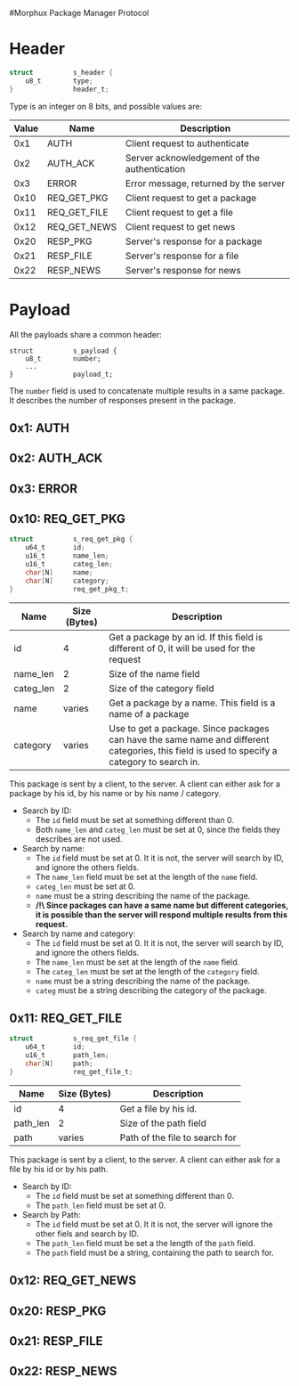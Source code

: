 #Morphux Package Manager Protocol

# Header
```C
struct          s_header {
    u8_t        type;
}               header_t;
```
Type is an integer on 8 bits, and possible values are:

| Value | Name | Description |
|-------|------|-------------|
| 0x1   | AUTH | Client request to authenticate |
| 0x2   | AUTH_ACK | Server acknowledgement of the authentication  |
| 0x3   | ERROR | Error message, returned by the server |
| 0x10   | REQ_GET_PKG | Client request to get a package |
| 0x11   | REQ_GET_FILE | Client request to get a file |
| 0x12   | REQ_GET_NEWS | Client request to get news |
| 0x20   | RESP_PKG | Server's response for a package |
| 0x21   | RESP_FILE | Server's response for a file |
| 0x22   | RESP_NEWS | Server's response for news |

# Payload
All the payloads share a common header:
```
struct          s_payload {
    u8_t        number;
    ...
}               payload_t;
```
The ```number``` field is used to concatenate multiple results in a same package.
It describes the number of responses present in the package.

## 0x1: AUTH

## 0x2: AUTH_ACK

## 0x3: ERROR

## 0x10: REQ_GET_PKG
```C
struct          s_req_get_pkg {
    u64_t       id;
    u16_t       name_len;
    u16_t       categ_len;
    char[N]     name;
    char[N]     category;
}               req_get_pkg_t;
```
| Name | Size (Bytes) | Description |
|------|----- |-------------|
| id   | 4 |Get a package by an id. If this field is different of 0, it will be used for the request |
| name_len | 2 |Size of the name field |
| categ_len | 2 |Size of the category field |
| name | varies | Get a package by a name. This field is a name of a package |
| category | varies | Use to get a package. Since packages can have the same name and different categories, this field is used to specify a category to search in. |

This package is sent by a client, to the server. A client can either ask for a package by his id, by his name or by his name / category.

- Search by ID:
    - The ```id``` field must be set at something different than 0.
    - Both ```name_len``` and ```categ_len``` must be set at 0, since the fields they describes are not used.
- Search by name:
    - The ```id``` field must be set at 0. It it is not, the server will search by ID, and ignore the others fields.
    - The ```name_len``` field must be set at the length of the ```name``` field.
    - ```categ_len``` must be set at 0.
    - ```name``` must be a string describing the name of the package.
    - **/!\ Since packages can have a same name but different categories, it is possible than the server will respond multiple results from this request.**
- Search by name and category:
    - The ```id``` field must be set at 0. It it is not, the server will search by ID, and ignore the others fields.
    - The ```name_len``` must be set at the length of the ```name``` field.
    - The ```categ_len``` must be set at the length of the ```category``` field.
    - ```name``` must be a string describing the name of the package.
    - ```categ``` must be a string describing the category of the package.



## 0x11: REQ_GET_FILE
```C
struct          s_req_get_file {
    u64_t       id;
    u16_t       path_len;
    char[N]     path;
}               req_get_file_t;
```
| Name | Size (Bytes) | Description |
|------|----- |-------------|
| id | 4 | Get a file by his id. |
| path_len | 2 | Size of the path field |
| path | varies | Path of the file to search for |

This package is sent by a client, to the server. A client can either ask for a file by his id or by his path.

- Search by ID:
    - The ```id``` field must be set at something different than 0.
    - The ```path_len``` field must be set at 0.
- Search by Path:
    - The ```id``` field must be set at 0. It it is not, the server will ignore the other fiels and search by ID.
    - The ```path_len``` field must be set a the length of the ```path``` field.
    - The ```path``` field must be a string, containing the path to search for.

## 0x12: REQ_GET_NEWS

## 0x20: RESP_PKG

## 0x21: RESP_FILE

## 0x22: RESP_NEWS
